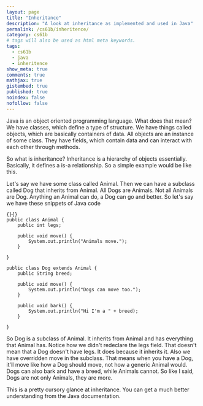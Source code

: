 ```yaml
---
layout: page
title: "Inheritance"
description: "A look at inheritance as implemented and used in Java"
permalink: /cs61b/inheritence/
category: cs61b
# tags will also be used as html meta keywords.
tags:
  - cs61b
  - java
  - inheritence
show_meta: true
comments: true
mathjax: true
gistembed: true
published: true
noindex: false
nofollow: false
---
```


Java is an object oriented programming language. What does that mean? We have classes, which define a type of structure. We have things called objects, which are basically containers of data. All objects are an instance of some class. They have fields, which contain data and can interact with each other through methods.

So what is inheritance? Inheritance is a hierarchy of objects essentially. Basically, it defines a is-a relationship. So a simple example would be like this.

Let's say we have some class called Animal. Then we can have a subclass called Dog that inherits from Animal. All Dogs are Animals. Not all Animals are Dog. Anything an Animal can do, a Dog can go and better. So let's say we have these snippets of Java code

~~~
{}{}
public class Animal {
    public int legs;    

    public void move() {
        System.out.println("Animals move.");
    }

}

public class Dog extends Animal {
    public String breed;

    public void move() {
        System.out.println("Dogs can move too.");
    }

    public void bark() {
        System.out.println("Hi I'm a " + breed);
    }

}

~~~

So Dog is a subclass of Animal. It inherits from Animal and has everything that Animal has. Notice how we didn't redeclare the legs field. That doesn't mean that a Dog doesn't have legs. It does because it inherits it. Also we have overridden move in the subclass. That means when you have a Dog, it'll move like how a Dog should move, not how a generic Animal would. Dogs can also bark and have a breed, while Animals cannot. So like I said, Dogs are not only Animals, they are more.

This is a pretty cursory glance at inheritance. You can get a much better understanding from the Java documentation.